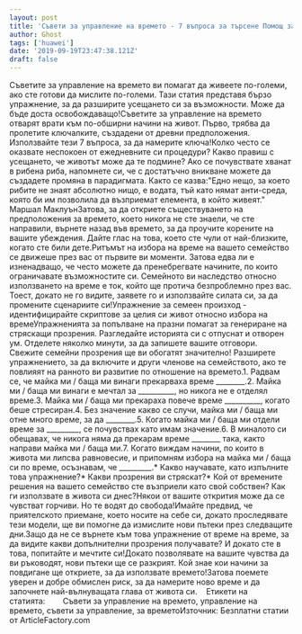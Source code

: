 ```yaml
---
layout: post
title: 'Съвети за управление на времето - 7 въпроса за търсене Помощ за отключване на вашите дълбоко вкоренени проблеми с времето'
author: Ghost
tags: ['huawei']
date: '2019-09-19T23:47:38.121Z'
draft: false
---
```


Съветите за управление на времето ви помагат да живеете по-големи, ако сте готови да мислите по-големи. Тази статия представя бързо упражнение, за да разширите усещането си за възможности. Може да бъде доста освобождаващо!Съветите за управление на времето отварят врати към по-обширни начини на живот. Първо, трябва да пролетите ключалките, създадени от древни предположения. Използвайте тези 7 въпроса, за да намерите ключа!Колко често се оказвате неспокоен от ежедневните си процедури? Какво правиш с усещането, че животът може да те подмине? Ако се почувствате хванат в рибена риба, напомнете си, че с достатъчно вникване можете да създадете промяна в парадигмата. Както се казва:"Едно нещо, за което рибите не знаят абсолютно нищо, е водата, тъй като нямат анти-среда, която би им позволила да възприемат елемента, в който живеят." Маршал МаклуънЗатова, за да откриете съществуването на предположения за времето, което никога не сте знаели, че сте направили, върнете назад във времето, за да проучите корените на вашите убеждения. Дайте глас на това, което сте чули от най-близките, когато сте били дете.Ритъмът на избора на време на вашето семейство се движеше през вас от първите ви моменти. Затова едва ли е изненадващо, че често можете да пренебрегвате начините, по които ограничавате възможностите си. Семейното ви наследство относно използването на време е ток, който ще протича безпроблемно през вас. Тоест, докато не го видите, заявете го и използвайте силата си, за да промените сценариите си!Упражнение за семеен произход - идентифицирайте скриптове за целия си живот относно избора на времеУпражненията за попълване на празни помагат за генериране на стряскащи прозрения. Разгледайте историята си с отпуснат и отворен ум. Отделете няколко минути, за да запишете вашите отговори. Свежите семейни прозрения ще ви обогатят значително! Разширете упражнението, за да включите и други членове на семейството, ако те повлияят на ранното ви развитие по отношение на времето.1. Радвам се, че майка ми / баща ми винаги прекарваха време ________.2. Майка ми / баща ми винаги е мечтал за __________, но никога не е отделял време.3. Майка ми / баща ми прекараха повече време __________, когато беше стресиран.4. Без значение какво се случи, майка ми / баща ми отне много време, за да ________.5. Когато майка ми / баща ми отдели време за _________, се почувствах като имам значение.6. В миналото си обещавах, че никога няма да прекарам време ________ така, както направи майка ми / баща ми.7. Когато виждам начини, по които в живота ми липсва равновесие, и припомням избора на майка ми / баща си по време, осъзнавам, че _________.* Какво научавате, като изпълните това упражнение?* Какви прозрения ви стряскат?* Кой от времените решения на вашето семейство сте възприели като свой собствен? Как ги използвате в живота си днес?Някои от вашите открития може да се чувстват горчиви. Но те водят до свобода!Имайте предвид, че приятелското приемане, което носите на себе си, докато проследявате тези модели, ще ви помогне да измислите нови пътеки през следващите дни.Защо да не се върнете към това упражнение от време на време, за да видите какви допълнителни прозрения получавате? И докато сте в това, попитайте и мечтите си!Докато позволявате на вашите чувства да ви ръководят, нови пътеки ще се разкрият. Кой знае кои начини за повдигане ще откриете, за да използвате времето!Затова поемете уверен и добре обмислен риск, за да намерите ново време и да започнете най-вълнуващата глава от живота си.    Етикети на статията:        Съвети за управление на времето, управление на времето, съвети за управление, за времетоИзточник: Безплатни статии от ArticleFactory.com
